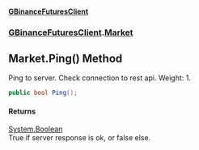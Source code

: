 #### [GBinanceFuturesClient](./index.md 'index')
### [GBinanceFuturesClient](./GBinanceFuturesClient.md 'GBinanceFuturesClient').[Market](./GBinanceFuturesClient-Market.md 'GBinanceFuturesClient.Market')
## Market.Ping() Method
Ping to server. Check connection to rest api. Weight: 1.  
```csharp
public bool Ping();
```
#### Returns
[System.Boolean](https://docs.microsoft.com/en-us/dotnet/api/System.Boolean 'System.Boolean')  
True if server response is ok, or false else.  

